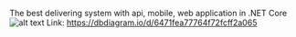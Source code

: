 The best delivering system with api, mobile, web application in .NET Core
![alt text](![FleetFlow(https://github.com/Khurshid0109/BeautyMakers/blob/master/BeautyMakers.API/wwwroot/DbDiagram/dbDiagram.jpg)https://github.com/Khurshid0109/BeautyMakers/blob/master/BeautyMakers.API/wwwroot/DbDiagram/dbDiagram.jpg)
Link: https://dbdiagram.io/d/6471fea77764f72fcff2a065
